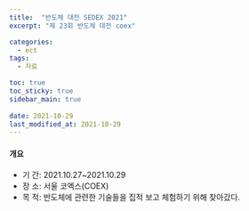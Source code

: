 ```yaml
---
title:  "반도체 대전 SEDEX 2021"
excerpt: "제 23회 반도체 대전 coex"

categories:
  - ect
tags:
  - 자료

toc: true
toc_sticky: true
sidebar_main: true
 
date: 2021-10-29
last_modified_at: 2021-10-29
---
```


#### 개요

- 기 간: 2021.10.27~2021.10.29
- 장 소: 서울 코엑스(COEX)
- 목 적: 반도체에 관련한 기술들을 집적 보고 체험하기 위해 찾아갔다. 